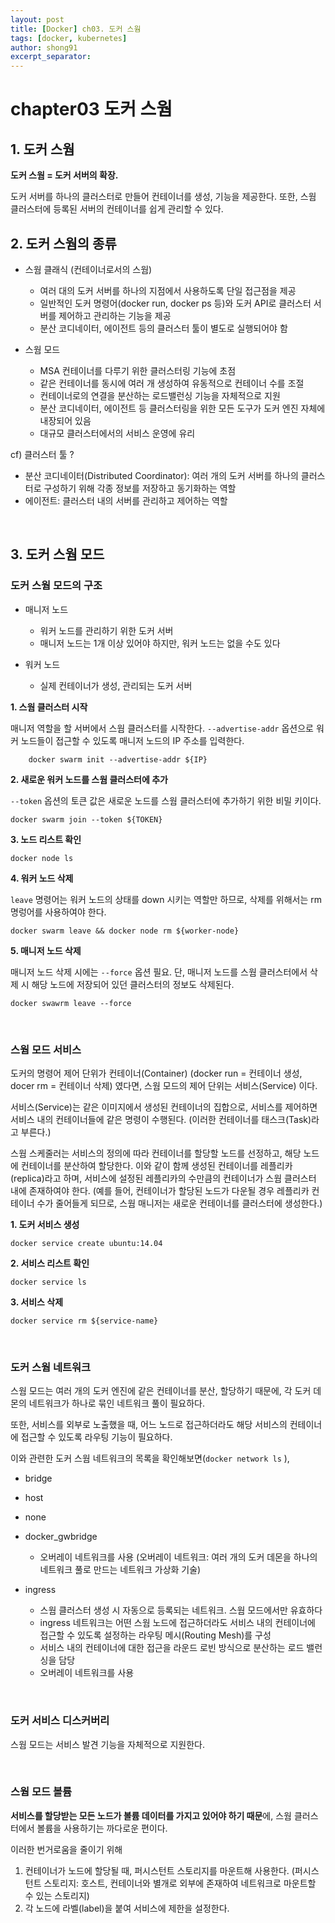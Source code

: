 ```yaml
---
layout: post
title: [Docker] ch03. 도커 스웜 
tags: [docker, kubernetes]
author: shong91
excerpt_separator: 
---
```

# chapter03 도커 스웜

## 1. 도커 스웜
**도커 스웜 = 도커 서버의 확장.**

도커 서버를 하나의 클러스터로 만들어 컨테이너를 생성, 기능을 제공한다. 또한, 스웜 클러스터에 등록된 서버의 컨테이너를 쉽게 관리할 수 있다. 

## 2. 도커 스웜의 종류
- 스웜 클래식 (컨테이너로서의 스웜)
    + 여러 대의 도커 서버를 하나의 지점에서 사용하도록 단일 접근점을 제공
    + 일반적인 도커 명령어(docker run, docker ps 등)와 도커 API로 클러스터 서버를 제어하고 관리하는 기능을 제공
    + 분산 코디네이터, 에이전트 등의 클러스터 툴이 별도로 실행되어야 함
    
- 스웜 모드
    + MSA 컨테이너를 다루기 위한 클러스터링 기능에 초점 
    + 같은 컨테이너를 동시에 여러 개 생성하여 유동적으로 컨테이너 수를 조절
    + 컨테이너로의 연결을 분산하는 로드밸런싱 기능을 자체적으로 지원
    + 분산 코디네이터, 에이전트 등 클러스터링을 위한 모든 도구가 도커 엔진 자체에 내장되어 있음
    + 대규모 클러스터에서의 서비스 운영에 유리
    
cf) 클러스터 툴 ?
- 분산 코디네이터(Distributed Coordinator): 여러 개의 도커 서버를 하나의 클러스터로 구성하기 위해 각종 정보를 저장하고 동기화하는 역할
- 에이전트: 클러스터 내의 서버를 관리하고 제어하는 역할 

<br>

## 3. 도커 스웜 모드

### 도커 스웜 모드의 구조 
- 매니저 노드
    + 워커 노드를 관리하기 위한 도커 서버
    + 매니저 노드는 1개 이상 있어야 하지만, 워커 노드는 없을 수도 있다 
    
- 워커 노드
    + 실제 컨테이너가 생성, 관리되는 도커 서버


**1. 스웜 클러스터 시작**

매니저 역할을 할 서버에서 스웜 클러스터를 시작한다. `--advertise-addr` 옵션으로 워커 노드들이 접근할 수 있도록 매니저 노드의 IP 주소를 입력한다.
```
    docker swarm init --advertise-addr ${IP}
```


**2. 새로운 워커 노드를 스웜 클러스터에 추가**

`--token` 옵션의 토큰 값은 새로운 노드를 스웜 클러스터에 추가하기 위한 비밀 키이다.
```
docker swarm join --token ${TOKEN}
```

**3. 노드 리스트 확인** 
```
docker node ls
```

**4. 워커 노드 삭제** 

`leave` 명령어는 워커 노드의 상태를 down 시키는 역할만 하므로, 삭제를 위해서는 rm 명렁어를 사용하여야 한다.  
```
docker swarm leave && docker node rm ${worker-node}
```

**5. 매니저 노드 삭제**

매니저 노드 삭제 시에는 `--force` 옵션 필요. 단, 매니저 노드를 스웜 클러스터에서 삭제 시 해당 노드에 저장되어 있던 클러스터의 정보도 삭제된다. 
```
docker swawrm leave --force
```

<br>

### 스웜 모드 서비스 
도커의 명령어 제어 단위가 컨테이너(Container) (docker run = 컨테이너 생성, docer rm = 컨테이너 삭제) 였다면, 스웜 모드의 제어 단위는 서비스(Service) 이다. 

서비스(Service)는 같은 이미지에서 생성된 컨테이너의 집합으로, 서비스를 제어하면 서비스 내의 컨테이너들에 같은 명령이 수행된다. (이러한 컨테이너를 태스크(Task)라고 부른다.)

스웜 스케줄러는 서비스의 정의에 따라 컨테이너를 할당할 노드를 선정하고, 해당 노드에 컨테이너를 분산하여 할당한다.
이와 같이 함께 생성된 컨테이너를 레플리카(replica)라고 하며, 서비스에 설정된 레플리카의 수만큼의 컨테이너가 스웜 클러스터 내에 존재하여야 한다. (예를 들어, 컨테이너가 할당된 노드가 다운될 경우 레플리카 컨테이너 수가 줄어들게 되므로, 스웜 매니저는 새로운 컨테이너를 클러스터에 생성한다.)

**1. 도커 서비스 생성**
```
docker service create ubuntu:14.04
```

**2. 서비스 리스트 확인**
```
docker service ls
```

**3. 서비스 삭제**
```
docker service rm ${service-name}
```

<br>

### 도커 스웜 네트워크
스웜 모드는 여러 개의 도커 엔진에 같은 컨테이너를 분산, 할당하기 때문에, 각 도커 데몬의 네트워크가 하나로 묶인 네트워크 풀이 필요하다. 

또한, 서비스를 외부로 노출했을 때, 어느 노드로 접근하더라도 해당 서비스의 컨테이너에 접근할 수 있도록 라우팅 기능이 필요하다. 

이와 관련한 도커 스웜 네트워크의 목록을 확인해보면(`docker network ls` ), 

- bridge
- host
- none
- docker_gwbridge
    + 오버레이 네트워크를 사용 (오버레이 네트워크: 여러 개의 도커 데몬을 하나의 네트워크 풀로 만드는 네트워크 가상화 기술)
    
- ingress
    + 스웜 클러스터 생성 시 자동으로 등록되는 네트워크. 스웜 모드에서만 유효하다
    + ingress 네트워크는 어떤 스웜 노드에 접근하더라도 서비스 내의 컨테이너에 접근할 수 있도록 설정하는 라우팅 메시(Routing Mesh)를 구성
    + 서비스 내의 컨테이너에 대한 접근을 라운드 로빈 방식으로 분산하는 로드 밸런싱을 담당
    + 오버레이 네트워크를 사용 

<br>
    
### 도커 서비스 디스커버리
스웜 모드는 서비스 발견 기능을 자체적으로 지원한다. 

<br>

### 스웜 모드 볼륨 
**서비스를 할당받는 모든 노드가 볼륨 데이터를 가지고 있어야 하기 때문**에, 스웜 클러스터에서 볼륨을 사용하기는 까다로운 편이다. 

이러한 번거로움을 줄이기 위해
1. 컨테이너가 노드에 할당될 때, 퍼시스턴트 스토리지를 마운트해 사용한다. (퍼시스턴트 스토리지: 호스트, 컨테이너와 별개로 외부에 존재하여 네트워크로 마운트할 수 있는 스토리지)
2. 각 노드에 라벨(label)을 붙여 서비스에 제한을 설정한다. 



